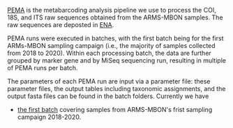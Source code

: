 [PEMA](https://github.com/hariszaf/pema) is the metabarcoding analysis pipeline we use to process the COI, 18S, and ITS raw sequences obtained from the ARMS-MBON samples. The raw sequences are deposted in [ENA](https://www.ebi.ac.uk/ena/browser/home). 

PEMA runs were executed in batches, with the first batch being for the first ARMs-MBON sampling campaign (i.e., the majority of samples collected from 2018 to 2020). Within each processing batch, the data are further grouped by marker gene and by MiSeq sequencing run, resulting in multiple of PEMA runs per batch. 

The parameters of each PEMA run are input via a parameter file: these parameter files, the output tables including taxonomic assignments, and the output fasta files can be found in the batch folders. Currently we have 
* [the first batch](https://github.com/arms-mbon/data_workspace/tree/main/analysis_data/from_pema/processing_batch1) covering samples from ARMS-MBON's frist sampling campaign 2018-2020. 

  
